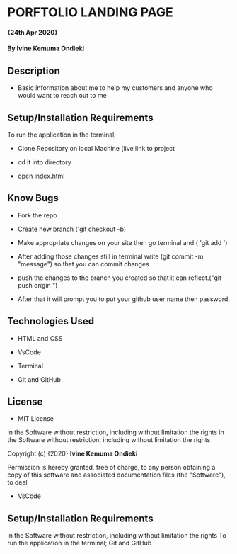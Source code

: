 # PORFTOLIO LANDING PAGE
####  {24th Apr 2020}

#### By **Ivine Kemuma Ondieki**

## Description

- Basic information about me to help my customers and anyone who would want to reach out to me

## Setup/Installation Requirements

 To run the application in the terminal;

* Clone Repository on local Machine (live link to project

* cd it into directory

* open index.html

## Know Bugs

- Fork the repo

- Create new branch ('git checkout -b)

- Make appropriate changes on your site then go terminal and ( 'git add <file name>')

- After adding those changes still in terminal write (git commit -m "message") so that you can commit changes

- push the changes to the branch you created so that it can reflect.("git push origin <branch name>")

- After that it will prompt you to put your github user name then password.

## Technologies Used

- HTML and CSS

- VsCode

- Terminal

- Git and GitHub

## License

* MIT License

in the Software without restriction, including without limitation the rights
in the Software without restriction, including without limitation the rights
 
 Copyright (c) {2020} **Ivine Kemuma Ondieki**
 
Permission is hereby granted, free of charge, to any person obtaining a copy
of this software and associated documentation files (the "Software"), to deal
- VsCode

## Setup/Installation Requirements

   in the Software without restriction, including without limitation the rights
     To run the application in the terminal;
         Git and GitHub